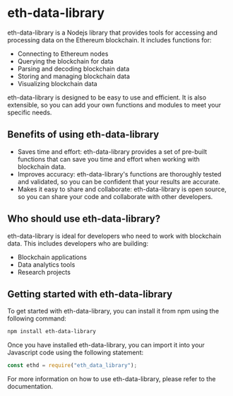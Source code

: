 # eth-data-library 

eth-data-library is a Nodejs library that provides tools for accessing and processing data on the Ethereum blockchain. It includes functions for:

- Connecting to Ethereum nodes
- Querying the blockchain for data
- Parsing and decoding blockchain data
- Storing and managing blockchain data
- Visualizing blockchain data

eth-data-library is designed to be easy to use and efficient. It is also extensible, so you can add your own functions and modules to meet your specific needs.

## Benefits of using eth-data-library

- Saves time and effort: eth-data-library provides a set of pre-built functions that can save you time and effort when working with blockchain data.
- Improves accuracy: eth-data-library's functions are thoroughly tested and validated, so you can be confident that your results are accurate.
- Makes it easy to share and collaborate: eth-data-library is open source, so you can share your code and collaborate with other developers.

## Who should use eth-data-library?

eth-data-library is ideal for developers who need to work with blockchain data. This includes developers who are building:

- Blockchain applications
- Data analytics tools
- Research projects

## Getting started with eth-data-library

To get started with eth-data-library, you can install it from npm using the following command:

```bash
npm install eth-data-library
```

Once you have installed eth-data-library, you can import it into your Javascript code using the following statement:

```javascript
const ethd = require("eth_data_library");
```
For more information on how to use eth-data-library, please refer to the documentation.